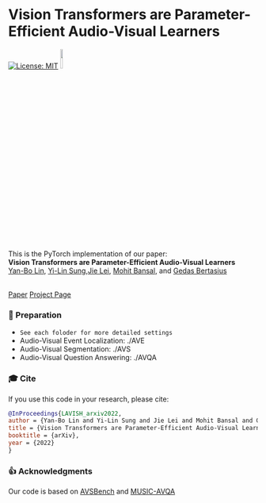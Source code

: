 # Vision Transformers are Parameter-Efficient Audio-Visual Learners

[![License: MIT](https://img.shields.io/badge/License-MIT-yellow.svg)](https://opensource.org/licenses/MIT) <img src="https://raw.githubusercontent.com/facebookresearch/unbiased-teacher/main/teaser/pytorch-logo-dark.png" width="10%"> 
<!-- [![License: MIT](https://img.shields.io/badge/License-MIT-yellow.svg)](https://opensource.org/licenses/MIT) -->

This is the PyTorch implementation of our paper: <br>
**Vision Transformers are Parameter-Efficient Audio-Visual Learners**<br>
[Yan-Bo Lin](https://genjib.github.io/), [Yi-Lin Sung](https://ylsung.github.io/),[Jie Lei](https://jayleicn.github.io/), [Mohit Bansal](https://www.cs.unc.edu/~mbansal/), and [Gedas Bertasius](https://www.gedasbertasius.com/)<br>
<br>

[Paper](https://arxiv.org/abs/2204.02874) [Project Page](https://genjib.github.io/project_page/LAVISH/) 

### 📝 Preparation 
*  `See each foloder for more detailed settings`
* Audio-Visual Event Localization: ./AVE
* Audio-Visual Segmentation: ./AVS
* Audio-Visual Question Answering: ./AVQA

### 🎓 Cite

If you use this code in your research, please cite:

```bibtex
@InProceedings{LAVISH_arxiv2022,
author = {Yan-Bo Lin and Yi-Lin Sung and Jie Lei and Mohit Bansal and Gedas Bertasius},
title = {Vision Transformers are Parameter-Efficient Audio-Visual Learners},
booktitle = {arXiv},
year = {2022}
}
```

### 👍 Acknowledgments
Our code is based on [AVSBench](https://github.com/OpenNLPLab/AVSBench) and [MUSIC-AVQA](https://github.com/GeWu-Lab/MUSIC-AVQA)
